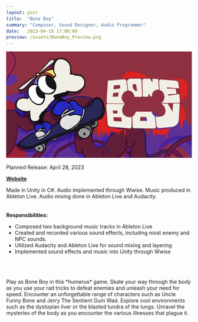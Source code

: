 ```yaml
---
layout: post
title:  "Bone Boy"
summary: "Composer, Sound Designer, Audio Programmer"
date:   2023-04-19 17:00:00
preview: /assets/BoneBoy_Preview.png
---
```


![Picture 1](/assets/BoneBoy_Full.png)

Planned Release: April 28, 2023

**[Website](https://store.steampowered.com/app/2372070/Bone_Boy/)**

Made in Unity in C#.
Audio implemented through Wwise.
Music produced in Ableton Live.
Audio mixing done in Ableton Live and Audacity.
<br />
<br />
<br />
**Responsibilities:**
- Composed two background music tracks in Ableton Live
- Created and recorded various sound effects, including most enemy and NPC sounds.
- Utilized Audacity and Ableton Live for sound mixing and layering
- Implemented sound effects and music into Unity through Wwise
<br />
<br />
<br />
Play as Bone Boy in this *humerus* game. Skate your way through the body as you use your rad tricks to defeat enemies and unleash your need for speed. Encounter an unforgettable range of characters such as Uncle Funny Bone and Jerry The Sentient Gum Wad. Explore cool environments such as the dystopian liver or the blasted tundra of the lungs. Unravel the mysteries of the body as you encounter the various illnesses that plague it.